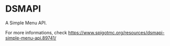 # DSMAPI
A Simple Menu API.

For more informations, check https://www.spigotmc.org/resources/dsmapi-simple-menu-api.89741/
